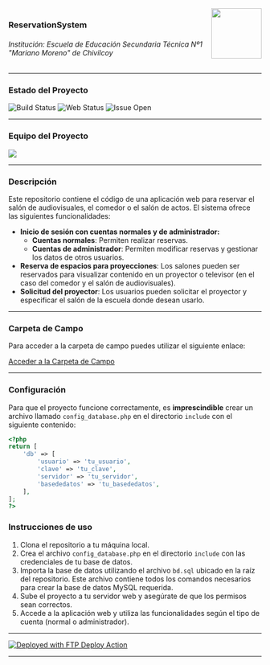 <img align="right" width="100" height="100" src="https://i.imgur.com/fSjgaVI.jpeg">

### ReservationSystem
###### Institución: Escuela de Educación Secundaria Técnica Nº1 "Mariano Moreno" de Chivilcoy

---

### Estado del Proyecto

![Build Status](https://github.com/EEST1Chivilcoy/ReservationSystem/actions/workflows/main.yml/badge.svg)
![Web Status](https://img.shields.io/website-up-down-green-red/http/reserva.great-site.net)
![Issue Open](https://img.shields.io/github/issues/EEST1Chivilcoy/ReservationSystem.svg)

---

### Equipo del Proyecto

<a href="https://github.com/EEST1Chivilcoy/ReservationSystem/graphs/contributors">
  <img src="https://contrib.rocks/image?repo=EEST1Chivilcoy/ReservationSystem" />
</a>

---

### Descripción

Este repositorio contiene el código de una aplicación web para reservar el salón de audiovisuales, el comedor o el salón de actos. El sistema ofrece las siguientes funcionalidades:

- **Inicio de sesión con cuentas normales y de administrador:**
  - **Cuentas normales**: Permiten realizar reservas.
  - **Cuentas de administrador**: Permiten modificar reservas y gestionar los datos de otros usuarios.
- **Reserva de espacios para proyecciones**: Los salones pueden ser reservados para visualizar contenido en un proyector o televisor (en el caso del comedor y el salón de audiovisuales).
- **Solicitud del proyector**: Los usuarios pueden solicitar el proyector y especificar el salón de la escuela donde desean usarlo.

---

### Carpeta de Campo

Para acceder a la carpeta de campo puedes utilizar el siguiente enlace:

[Acceder a la Carpeta de Campo](https://eest1-my.sharepoint.com/:w:/g/personal/bgonzalezerramuspe_eest1chivilcoy_edu_ar/ER6xcTBiaGVJsqDT-ypvZ9gBeBjIRkoIRmwKzd5tHGXRgg?e=KefGDp) 


--- 


### Configuración

Para que el proyecto funcione correctamente, es **imprescindible** crear un archivo llamado `config_database.php` en el directorio `include` con el siguiente contenido:

```php
<?php
return [
    'db' => [
        'usuario' => 'tu_usuario',
        'clave' => 'tu_clave',
        'servidor' => 'tu_servidor',
        'basededatos' => 'tu_basededatos',
    ],
];
?>
```

### Instrucciones de uso

1. Clona el repositorio a tu máquina local.
2. Crea el archivo `config_database.php` en el directorio `include` con las credenciales de tu base de datos.
3. Importa la base de datos utilizando el archivo `bd.sql` ubicado en la raíz del repositorio. Este archivo contiene todos los comandos necesarios para crear la base de datos MySQL requerida.
4. Sube el proyecto a tu servidor web y asegúrate de que los permisos sean correctos.
5. Accede a la aplicación web y utiliza las funcionalidades según el tipo de cuenta (normal o administrador).

---

[<img alt="Deployed with FTP Deploy Action" src="https://img.shields.io/badge/Deployed With-FTP DEPLOY ACTION-%3CCOLOR%3E?style=for-the-badge&color=0077b6">](https://github.com/SamKirkland/FTP-Deploy-Action)

---
